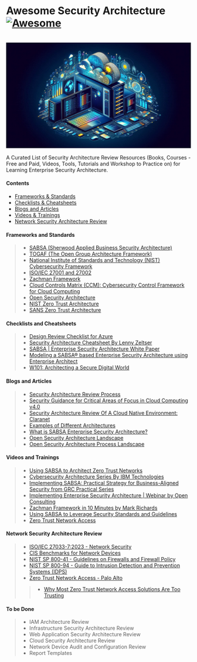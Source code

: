 # Awesome Security Architecture [![Awesome](https://awesome.re/badge.svg)]()

<br>
<img src="image.jpeg">
<br>

A Curated List of Security Architecture Review Resources (Books, Courses - Free and Paid, Videos, Tools, Tutorials and Workshop to Practice on) for Learning Enterprise Security Architecture.

#### Contents
- [Frameworks & Standards](#frameworks-and-standards)
- [Checklists & Cheatsheets](#checklists-and-cheatsheets)
- [Blogs and Articles](#blogs-and-articles)
- [Videos & Trainings](#videos-and-trainings)
- [Network Security Architecture Review](#network-security-architecture-review)

#### Frameworks and Standards
> - <a href="https://sabsa.org/">SABSA (Sherwood Applied Business Security Architecture)</a><br>
> - <a href="https://www.opengroup.org/togaf">TOGAF (The Open Group Architecture Framework)</a><br>
> - <a href="https://nvlpubs.nist.gov/nistpubs/CSWP/NIST.CSWP.29.pdf">National Institute of Standards and Technology (NIST) Cybersecurity Framework</a><br>
> - <a href="https://www.iso.org/standard/27001">ISO/IEC 27001 and 27002</a><br>
> - <a href="https://zachman-feac.com/">Zachman Framework</a><br>
> - <a href="https://cloudsecurityalliance.org/research/cloud-controls-matrix">Cloud Controls Matrix (CCM): Cybersecurity Control Framework for Cloud Computing</a><br>
> - <a href="https://www.opensecurityarchitecture.org/cms/">Open Security Architecture</a><br>
> - <a href="https://nvlpubs.nist.gov/nistpubs/SpecialPublications/NIST.SP.800-207.pdf">NIST Zero Trust Architecture</a><br>
> - <a href="https://www.sans.org/blog/what-is-zero-trust-architecture/"> SANS Zero Trust Architecture</a><br>

#### Checklists and Cheatsheets
> - <a href="https://learn.microsoft.com/en-us/azure/well-architected/security/checklist">Design Review Checklist for Azure</a><br>
> - <a href="https://github.com/codeh4ck3r/awesome-security-architecture/blob/main/Files/security-architecture-cheat-sheet.pdf"> Security Architecture Cheatsheet By Lenny Zeltser</a><br>
> - <a href="https://sabsacourses.com/wp-content/uploads/2021/02/TSI-W100-SABSA-White-Paper.pdf">SABSA | Enterprise Security Architecture White Paper</a><br>
> - <a href="https://enterprisemodelingsolutions.com/wp-content/uploads/2017/09/SABSA%20Using%20Enterprise%20Architect.pdf">Modeling a SABSA® based Enterprise Security Architecture using Enterprise Architect</a><br>
> - <a href="https://sabsacourses.com/wp-content/uploads/2021/02/TSI-W101-Architecting-a-Secure-Digital-World.pdf">W101: Architecting a Secure Digital World</a><br>

#### Blogs and Articles
> - <a href="https://handbook.gitlab.com/handbook/security/architecture/review/">Security Architecture Review Process</a><br>
> - <a href="https://cloudsecurityalliance.org/artifacts/security-guidance-v4/">Security Guidance for Critical Areas of Focus in Cloud Computing v4.0</a><br>
> - <a href="https://www.claranet.com/us/blog/2021-04-01-security-architecture-review-cloud-native-environment">Security Architecture Review Of A Cloud Native Environment: Claranet</a><br>
> - <a href="https://blog.bytebytego.com/archive?sort=new">Examples of Different Architectures</a><br>
> - <a href="https://medium.com/@marioplatt/what-is-sabsa-enterprise-security-architecture-and-why-should-you-care-a649418b2742">What is SABSA Enterprise Security Architecture?</a><br>
> - <a href="https://www.opensecurityarchitecture.org/cms/foundations/osa-landscape">Open Security Architecture Landscape</a><br>
> - <a href="https://www.opensecurityarchitecture.org/cms/foundations/osa-process-landscape">Open Security Architecture Process Landscape</a><br>

#### Videos and Trainings
> - <a href="https://www.youtube.com/watch?v=WXoG9ETfJnk">Using SABSA to Architect Zero Trust Networks</a><br>
> - <a href="https://www.youtube.com/playlist?list=PLOspHqNVtKADkWLFt9OcziQF7EatuANSY">Cybersecurity Architecture Series By IBM Technologies</a><br>
> - <a href="https://www.youtube.com/playlist?list=PL0hT6hgexlYztA41j1bceTfVagP9mtq28">Implementing SABSA: Practical Strategy for Business-Aligned Security from GRC Practical Series</a><br>
> - <a href="https://www.youtube.com/watch?v=X9a7FI_2v3Q">Implementing Enterprise Security Architecture | Webinar by Open Consulting</a><br>
> - <a href="https://www.youtube.com/watch?v=IaQddw-uCvY">Zachman Framework in 10 Minutes by Mark Richards</a><br>
> - <a href="https://www.youtube.com/watch?v=Dy7hmnQTMSc">Using SABSA to Leverage Security Standards and Guidelines</a><br>
> - <a href="https://www.youtube.com/watch?v=DLQAbJm4gFM"> Zero Trust Network Access</a><br>

#### Network Security Architecture Review
> - <a href="https://www.iso.org/standard/80972.html">ISO/IEC 27033-7:2023 - Network Security</a><br>
> - <a href="https://www.cisecurity.org/cis-benchmarks"> CIS Benchmarks for Network Devices</a><br>
> - <a href="https://csrc.nist.gov/pubs/sp/800/41/r1/final">NIST SP 800-41 - Guidelines on Firewalls and Firewall Policy</a><br>
> - <a href="https://nvlpubs.nist.gov/nistpubs/Legacy/SP/nistspecialpublication800-94.pdf">NIST SP 800-94 - Guide to Intrusion Detection and Prevention Systems (IDPS)</a><br>
> - <a href="https://www.paloaltonetworks.com/cyberpedia/what-is-zero-trust-network-access-ztna">Zero Trust Network Access - Palo Alto</a><br>
>> - <a href="https://www.paloaltonetworks.com/blog/2020/07/zero-trust-network-access-solutions/">Why Most Zero Trust Network Access Solutions Are Too Trusting</a><br>

#### To be Done
> - IAM Architecture Review
> - Infrastructure Security Architecture Review
> - Web Application Security Architecture Review
> - Cloud Security Architecture Review
> - Network Device Audit and Configuration Review
> - Report Templates
